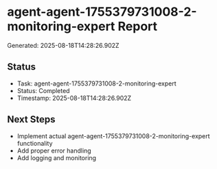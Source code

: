 # agent-agent-1755379731008-2-monitoring-expert Report

Generated: 2025-08-18T14:28:26.902Z

## Status
- Task: agent-agent-1755379731008-2-monitoring-expert
- Status: Completed
- Timestamp: 2025-08-18T14:28:26.902Z

## Next Steps
- Implement actual agent-agent-1755379731008-2-monitoring-expert functionality
- Add proper error handling
- Add logging and monitoring
